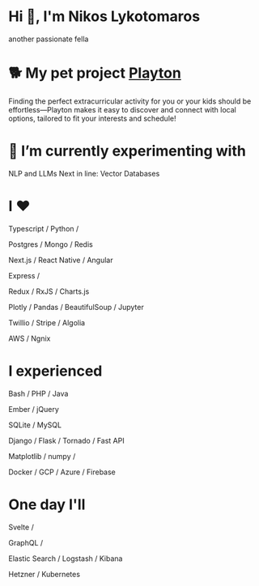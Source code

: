 # Hi 👋, I'm Nikos Lykotomaros
another passionate fella

# 🐕 My pet project [Playton](https://playton.gr/)
Finding the perfect extracurricular activity for you or your kids should be effortless—Playton makes it easy to discover and connect with local options, tailored to fit your interests and schedule!

# 🧪 I’m currently experimenting with
NLP and LLMs
Next in line: Vector Databases

# I ❤️
Typescript / Python / 

Postgres / Mongo / Redis

Next.js / React Native / Angular

Express / 

Redux / RxJS / Charts.js 

Plotly / Pandas / BeautifulSoup / Jupyter

Twillio / Stripe / Algolia

AWS / Ngnix

# I experienced
Bash / PHP / Java

Ember / jQuery

SQLite / MySQL

Django / Flask / Tornado / Fast API

Matplotlib / numpy / 

Docker / GCP / Azure / Firebase


# One day I'll
Svelte /

GraphQL / 

Elastic Search / Logstash / Kibana

Hetzner / Kubernetes
